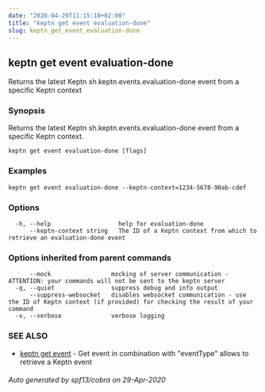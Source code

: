 ```yaml
---
date: "2020-04-29T11:15:10+02:00"
title: "keptn get event evaluation-done"
slug: keptn_get_event_evaluation-done
---
```

## keptn get event evaluation-done

Returns the latest Keptn sh.keptn.events.evaluation-done event from a specific Keptn context

### Synopsis

Returns the latest Keptn sh.keptn.events.evaluation-done event from a specific Keptn context.

```
keptn get event evaluation-done [flags]
```

### Examples

```
keptn get event evaluation-done --keptn-context=1234-5678-90ab-cdef
```

### Options

```
  -h, --help                   help for evaluation-done
      --keptn-context string   The ID of a Keptn context from which to retrieve an evaluation-done event
```

### Options inherited from parent commands

```
      --mock                 mocking of server communication - ATTENTION: your commands will not be sent to the keptn server
  -q, --quiet                suppress debug and info output
      --suppress-websocket   disables websocket communication - use the ID of Keptn context (if provided) for checking the result of your command
  -v, --verbose              verbose logging
```

### SEE ALSO

* [keptn get event](../keptn_get_event/)	 - Get event in combination with "eventType" allows to retrieve a Keptn event

###### Auto generated by spf13/cobra on 29-Apr-2020
